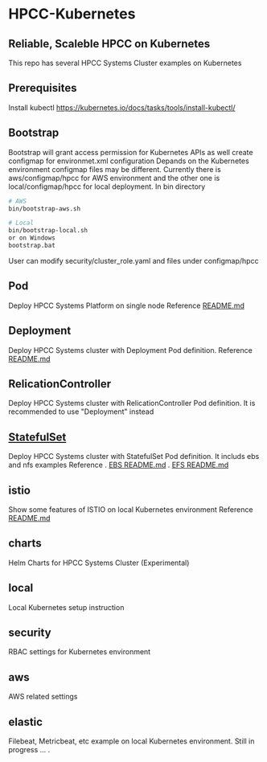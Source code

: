 # HPCC-Kubernetes
## Reliable, Scaleble HPCC on Kubernetes

This repo has several HPCC Systems Cluster examples on Kubernetes


## Prerequisites

Install kubectl https://kubernetes.io/docs/tasks/tools/install-kubectl/



## Bootstrap
Bootstrap will grant access permission for Kubernetes APIs as well create configmap for environmet.xml configuration
Depands on the Kubernetes environment configmap files may be different. Currently there is aws/configmap/hpcc for AWS environment and the other one is local/configmap/hpcc for local deployment.
In bin directory 
```sh
# AWS
bin/bootstrap-aws.sh

# Local
bin/bootstrap-local.sh
or on Windows
bootstrap.bat
```
User can modify security/cluster_role.yaml and files under configmap/hpcc 

## Pod
Deploy HPCC Systems Platform on single node
Reference [README.md](Pod/README.md)

## Deployment
Deploy HPCC Systems cluster with Deployment Pod definition. 
Reference [README.md](Deployment/dp-1/README.md)

## RelicationController
Deploy HPCC Systems cluster with RelicationController Pod definition. 
It is recommended to use "Deployment" instead

## [StatefulSet](StatefulSet/README.md)
Deploy HPCC Systems cluster with StatefulSet Pod definition. 
It includs ebs and nfs examples
Reference 
  . [EBS README.md](StatefulSet/ebs/ebs-1/README.md)
  . [EFS README.md](StatefulSet/efs/efs-1/README.md)

## istio
Show some features of ISTIO on local Kubernetes environment
Reference [README.md](istio/demo/README.md)

## charts

Helm Charts for HPCC Systems Cluster (Experimental)

## local
Local Kubernetes setup instruction

## security
RBAC settings for Kubernetes environment

## aws
AWS related settings

## elastic
Filebeat, Metricbeat, etc example on local Kubernetes environment. 
Still in progress ...
. 
